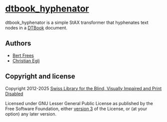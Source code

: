[dtbook_hyphenator][]
=====================

dtbook_hyphenator is a simple StAX transformer that hyphenates text nodes in a [DTBook][] document. 

Authors
-------

+ [Bert Frees](http://github.com/bertfrees)
+ [Christian Egli](http://github.com/egli)

Copyright and license
---------------------

Copyright 2012-2025 [Swiss Library for the Blind, Visually Impaired and Print Disabled][sbs]

Licensed under GNU Lesser General Public License as published by the Free Software Foundation, either [version 3][lgpl] of the License, or (at your option) any later version.

[dtbook_hyphenator]: http://github.com/sbsdev/dtbook_hyphenator
[dtbook]: http://www.daisy.org/structure-guidelines
[sbs]: http://www.sbs.ch
[lgpl]: http://www.gnu.org/licenses/lgpl.html
